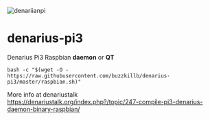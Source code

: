 ![denariianpi](https://i.imgur.com/gWKri5r.jpg)
# denarius-pi3
Denarius Pi3 Raspbian **daemon** or **QT**    

```
bash -c "$(wget -O - https://raw.githubusercontent.com/buzzkillb/denarius-pi3/master/raspbian.sh)"
```

More info at denariustalk  
https://denariustalk.org/index.php?/topic/247-compile-pi3-denarius-daemon-binary-raspbian/
